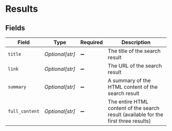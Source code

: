 # Results


## Fields

| Field                                                                                | Type                                                                                 | Required                                                                             | Description                                                                          |
| ------------------------------------------------------------------------------------ | ------------------------------------------------------------------------------------ | ------------------------------------------------------------------------------------ | ------------------------------------------------------------------------------------ |
| `title`                                                                              | *Optional[str]*                                                                      | :heavy_minus_sign:                                                                   | The title of the search result                                                       |
| `link`                                                                               | *Optional[str]*                                                                      | :heavy_minus_sign:                                                                   | The URL of the search result                                                         |
| `summary`                                                                            | *Optional[str]*                                                                      | :heavy_minus_sign:                                                                   | A summary of the HTML content of the search result                                   |
| `full_content`                                                                       | *Optional[str]*                                                                      | :heavy_minus_sign:                                                                   | The entire HTML content of the search result (available for the first three results) |